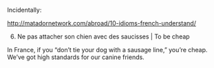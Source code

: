 
Incidentally:

http://matadornetwork.com/abroad/10-idioms-french-understand/

6. Ne pas attacher son chien avec des saucisses | To be cheap

In France, if you “don’t tie your dog with a sausage line,” you’re cheap. We’ve got high standards for our canine friends.
